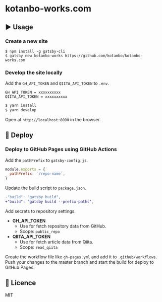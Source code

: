 # kotanbo-works.com

## :arrow_forward: Usage

### Create a new site
```
$ npm install -g gatsby-cli
$ gatsby new kotanbo-works https://github.com/kotanbo/kotanbo-works.com
```

### Develop the site locally
Add the `GH_API_TOKEN` and `QIITA_API_TOKEN` to `.env`.

```
GH_API_TOKEN = xxxxxxxxxx
QIITA_API_TOKEN = xxxxxxxxxx
```

```bash
$ yarn install
$ yarn develop
```

Open at `http://localhost:8000` in the browser.

## :rocket: Deploy

### Deploy to GitHub Pages using GitHub Actions

Add the `pathPrefix` to `gatsby-config.js`.

```js
module.exports = {
  pathPrefix: `/repo-name`,
}
```

Update the build script to `package.json`.

```diff
-"build": "gatsby build",
+"build": "gatsby build --prefix-paths",
```

Add secrets to repository settings.

- **GH_API_TOKEN**
  - Use for fetch repository data from GitHub.
  - Scope: `public_repo`
- **QIITA_API_TOKEN**
  - Use for fetch article data from Qiita.
  - Scope: `read_qiita`

Create the workflow file like `gh-pages.yml` and add it to `.github/workflows`. 
Push your changes to the master branch and start the build for deploy to GitHub Pages.

## :memo: Licence
MIT
